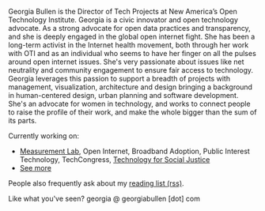 Georgia Bullen is the Director of Tech Projects at New America’s Open Technology Institute. Georgia is a civic innovator and open technology advocate. As a strong advocate for open data practices and transparency, and she is deeply engaged in the global open internet fight. She has been a long-term activist in the Internet health movement, both through her work with OTI and as an individual who seems to have her finger on all the pulses around open internet issues. She's very passionate about issues like net neutrality and community engagement to ensure fair access to technology. Georgia leverages this passion to support a breadth of projects with management, visualization, architecture and design bringing a background in human-centered design, urban planning and software development. She's an advocate for women in technology, and works to connect people to raise the profile of their work, and make the whole bigger than the sum of its parts.


Currently working on:

- [Measurement Lab](https://www.measurementlab.net), Open Internet, Broadband Adoption, Public Interest Technology, TechCongress, [Technology for Social Justice](http://t4sj.co)
- [See more](cv.md)

People also frequently ask about my [reading list (rss)](https://www.instapaper.com/rss/3003374/7z9HCy9CwNTjtlUbJg7TnhsDLYM).

Like what you've seen? georgia @ georgiabullen [dot] com
